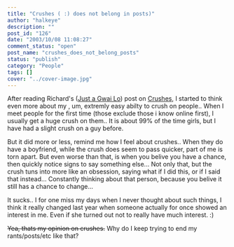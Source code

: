 ```yaml
---
title: "Crushes ( :) does not belong in posts)"
author: "halkeye"
description: ""
post_id: "126"
date: "2003/10/08 11:08:27"
comment_status: "open"
post_name: "crushes_does_not_belong_posts"
status: "publish"
category: "People"
tags: []
cover: "../cover-image.jpg"
---
```


After reading Richard's ([Just a Gwai Lo](https://www.justagwailo.com)) post on [ Crushes](https://www.justagwailo.com/filter/2003/10/07/crushes), I started to think even more about my , um, extremly easy abilty to crush on people.. When I meet people for the first time (those exclude those i know online first), I usually get a huge crush on them.. It is about 99% of the time girls, but I have had a slight crush on a guy before.

But it did more or less, remind me how I feel about crushes.. When they do have a boyfriend, while the crush does seem to pass quicker, part of me is torn apart. But even worse than that, is when you belive you have a chance, then quickly notice signs to say something else... Not only that, but the crush tuns into more like an obsession, saying what if I did this, or if I said that instead... Constantly thinking about that person, because you belive it still has a chance to change...

It sucks.. I for one miss my days when I never thought about such things, I think it really changed last year when someone actually for once showed an interest in me. Even if she turned out not to really have much interest. :)

<s>Yea, thats my opinion on crushes.</s> Why do I keep trying to end my rants/posts/etc like that?